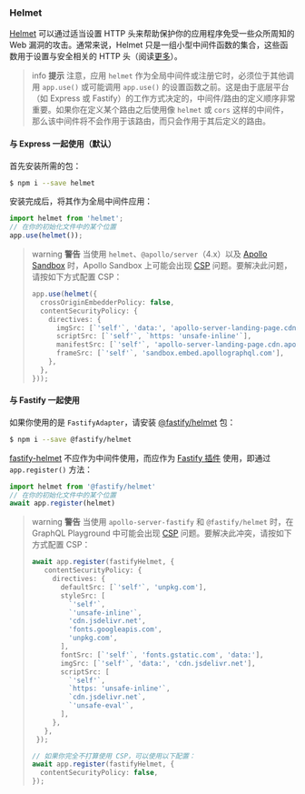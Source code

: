 ### Helmet

[Helmet](https://github.com/helmetjs/helmet) 可以通过适当设置 HTTP 头来帮助保护你的应用程序免受一些众所周知的 Web 漏洞的攻击。通常来说，Helmet 只是一组小型中间件函数的集合，这些函数用于设置与安全相关的 HTTP 头（阅读[更多](https://github.com/helmetjs/helmet#how-it-works)）。

> info **提示** 注意，应用 `helmet` 作为全局中间件或注册它时，必须位于其他调用 `app.use()` 或可能调用 `app.use()` 的设置函数之前。这是由于底层平台（如 Express 或 Fastify）的工作方式决定的，中间件/路由的定义顺序非常重要。如果你在定义某个路由之后使用像 `helmet` 或 `cors` 这样的中间件，那么该中间件将不会作用于该路由，而只会作用于其后定义的路由。

#### 与 Express 一起使用（默认）

首先安装所需的包：

```bash
$ npm i --save helmet
```

安装完成后，将其作为全局中间件应用：

```typescript
import helmet from 'helmet';
// 在你的初始化文件中的某个位置
app.use(helmet());
```

> warning **警告** 当使用 `helmet`、`@apollo/server`（4.x）以及 [Apollo Sandbox](https://docs.nestjs.com/graphql/quick-start#apollo-sandbox) 时，Apollo Sandbox 上可能会出现 [CSP](https://developer.mozilla.org/zh-CN/docs/Web/HTTP/CSP) 问题。要解决此问题，请按如下方式配置 CSP：
>
> ```typescript
> app.use(helmet({
>   crossOriginEmbedderPolicy: false,
>   contentSecurityPolicy: {
>     directives: {
>       imgSrc: [`'self'`, 'data:', 'apollo-server-landing-page.cdn.apollographql.com'],
>       scriptSrc: [`'self'`, `https: 'unsafe-inline'`],
>       manifestSrc: [`'self'`, 'apollo-server-landing-page.cdn.apollographql.com'],
>       frameSrc: [`'self'`, 'sandbox.embed.apollographql.com'],
>     },
>   },
> }));

#### 与 Fastify 一起使用

如果你使用的是 `FastifyAdapter`，请安装 [@fastify/helmet](https://github.com/fastify/fastify-helmet) 包：

```bash
$ npm i --save @fastify/helmet
```

[fastify-helmet](https://github.com/fastify/fastify-helmet) 不应作为中间件使用，而应作为 [Fastify 插件](https://www.fastify.io/docs/latest/Reference/Plugins/) 使用，即通过 `app.register()` 方法：

```typescript
import helmet from '@fastify/helmet'
// 在你的初始化文件中的某个位置
await app.register(helmet)
```

> warning **警告** 当使用 `apollo-server-fastify` 和 `@fastify/helmet` 时，在 GraphQL Playground 中可能会出现 [CSP](https://developer.mozilla.org/zh-CN/docs/Web/HTTP/CSP) 问题。要解决此冲突，请按如下方式配置 CSP：
>
> ```typescript
> await app.register(fastifyHelmet, {
>    contentSecurityPolicy: {
>      directives: {
>        defaultSrc: [`'self'`, 'unpkg.com'],
>        styleSrc: [
>          `'self'`,
>          `'unsafe-inline'`,
>          'cdn.jsdelivr.net',
>          'fonts.googleapis.com',
>          'unpkg.com',
>        ],
>        fontSrc: [`'self'`, 'fonts.gstatic.com', 'data:'],
>        imgSrc: [`'self'`, 'data:', 'cdn.jsdelivr.net'],
>        scriptSrc: [
>          `'self'`,
>          `https: 'unsafe-inline'`,
>          `cdn.jsdelivr.net`,
>          `'unsafe-eval'`,
>        ],
>      },
>    },
>  });
>
> // 如果你完全不打算使用 CSP，可以使用以下配置：
> await app.register(fastifyHelmet, {
>   contentSecurityPolicy: false,
> });
> ```
